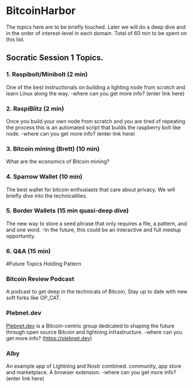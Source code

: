 # BitcoinHarbor

The topics here are to be briefly touched. Later we will do a deep dive and in the order of interest-level in each domain. Total of 60 min to be spent on this list. 

## Socratic Session 1 Topics. 

### 1. Raspibolt/Minibolt (2 min) 
One of the best instructionals on building a lighting node from scratch and learn Linux along the way.
-where can you get more info? (enter link here)
### 2. RaspiBlitz (2 min) 
Once you build your own node from scratch and you are tired of repeating the process this is an automated script that builds the raspberry bolt like node.
-where can you get more info? (enter link here)
### 3. Bitcoin mining (Brett) (10 min) 
What are the economics of Bitcoin mining?
### 4. Sparrow Wallet (10 min)
The best wallet for bitcoin enthusiasts that care about privacy. We will briefly dive into the technicalities.
### 5. Border Wallets (15 min quasi-deep dive)
The new way to store a seed phrase that only requires a file, a pattern, and and one word.
-In the future, this could be an interactive and full meetup opportunity. 
### 6. Q&A  (15 min) 

#Future Topics Holding Pattern
### Bitcoin Review Podcast 
A podcast to get deep in the technicals of Bitcoin, Stay up to date with new soft forks like OP_CAT.
### Plebnet.dev 
[Plebnet.dev](https://plebnet.dev) is a Bitcoin-centric group dedicated to shaping the future through open source Bitcoin and lightning infrastructure.
-where can you get more info? (https://plebnet.dev)
### Alby 
An example app of Lightning and Nostr combined. community, app store and marketplace. A browser extension.
-where can you get more info? (enter link here)
